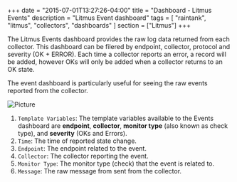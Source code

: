 +++
date = "2015-07-01T13:27:26-04:00"
title = "Dashboard - Litmus Events"
description = "Litmus Event dashboard"
tags = [ "raintank", "litmus", "collectors", "dashboards" ]
section = ["Litmus"]
+++

The Litmus Events dashboard provides the raw log data returned from each collector. This dashboard can be filered by endpoint, collector, protocol and severity (OK + ERROR). Each time a collector reports an error, a record will be added, however OKs will only be added when a collector returns to an OK state. 

The event dashboard is particularly useful for seeing the raw events reported from the collector.

![Picture](/img/docs/Litmus-Events.png)

1. `Template Variables`: The template variables available to the Events dashboard are **endpoint**, **collector**, **monitor type** (also known as check type), and **severity** (OKs and Errors).
1. `Time`: The time of reported state change. 
1. `Endpoint`: The endpoint related to the event. 
1. `Collector`: The collector reporting the event. 
1. `Monitor Type`: The monitor type (check) that the event is related to. 
1. `Message`: The raw message from sent from the collector. 